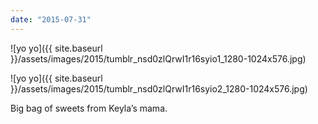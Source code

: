 ```yaml
---
date: "2015-07-31"
---
```


![yo yo]({{ site.baseurl }}/assets/images/2015/tumblr_nsd0zlQrwI1r16syio1_1280-1024x576.jpg)

![yo yo]({{ site.baseurl }}/assets/images/2015/tumblr_nsd0zlQrwI1r16syio2_1280-1024x576.jpg)

Big bag of sweets from Keyla’s mama.
